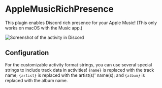 # AppleMusicRichPresence

This plugin enables Discord rich presence for your Apple Music! (This only works on macOS with the Music app.)

![Screenshot of the activity in Discord](https://github.com/Tally-gay/Tallycord/assets/70191398/1f811090-ab5f-4060-a9ee-d0ac44a1d3c0)

## Configuration

For the customizable activity format strings, you can use several special strings to include track data in activities! `{name}` is replaced with the track name; `{artist}` is replaced with the artist(s)' name(s); and `{album}` is replaced with the album name.
